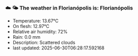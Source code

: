 ### ☁️ 🌤️  The weather in Florianópolis is: Florianópolis

- Temperature: 13.67°C
- On flesh: 12.97°C
- Relative air humidity: 72%
- Rain: 0.0 mm
- Description: Scattered clouds
- last updated: 2025-06-30T06:28:17.592168
